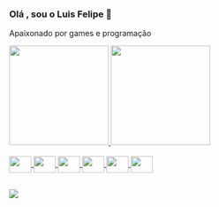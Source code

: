 ### Olá , sou o Luis Felipe 👋
Apaixonado por games e programação

<div>
  <a href="https://github.com/luisfsm">
  <img height="180em" src="https://github-readme-stats.vercel.app/api?username=luisfsm&show_icons=true&theme=dark&include_all_commits=true&count_private=true"/>
  <img height="180em" src="https://github-readme-stats.vercel.app/api/top-langs/?username=luisfsm&layout=compact&langs_count=7&theme=dark"/>
</div>
<div style="display: inline_block"><br>
  

  <img align="center" height="30" width="40" src="https://image.flaticon.com/icons/png/512/226/226777.png">
  <img align="center" height="30" width="40" src="https://image.flaticon.com/icons/png/512/2772/2772165.png">
  <img align="center" height="30" width="40" src="https://img.icons8.com/color/452/spring-logo.png">
  <img align="center" height="30" width="40" src="https://logodownload.org/wp-content/uploads/2020/04/salesforce-logo.png">
  <img align="center" height="30" width="40" src="https://img.icons8.com/color/452/javascript--v1.png">
  <img align="center" height="30" width="40" src="https://upload.wikimedia.org/wikipedia/commons/thumb/c/cf/Angular_full_color_logo.svg/250px-Angular_full_color_logo.svg.png">
</div>
 
  ##
  
  <a href="https://www.linkedin.com/in/lfsm/" target="_blank"><img src="https://img.shields.io/badge/-LinkedIn-%230077B5?style=for-the-badge&logo=linkedin&logoColor=white" target="_blank"></a>  
</div>
